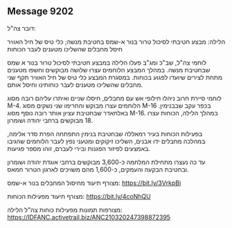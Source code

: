 ## Message 9202

דובר צה"ל:

הלילה: מבצע חטיבתי לסיכול טרור בנור א-שמס בחטיבת מנשה; כלי טיס של חיל האוויר חיסל מחבלים שהשליכו מטענים לעבר הכוחות

לוחמי צה"ל, שב"כ ומג"ב פעלו הלילה במבצע חטיבתי לסיכול טרור בנור א שמס שבחטיבת מנשה. במהלך המבצע הלוחמים עצרו שלושה מבוקשים וחשפו מטענים מתחת לצירים שיועדו לפגוע בכוחות.
במסגרת המבצע כלי טיס של חיל האוויר תקף שני מחבלים שהשליכו מטענים לעבר כוחותינו וחיסל אותם.

לוחמי סיירת חרוב ניהלו חילופי אש עם מחבלים, חיסלו שניים ואיתרו עליהם רובה מסוג M-4.
הלוחמים עצרו מבוקש והחרימו שני נשקים מסוג M-16 בכפר עקב שבבנימין. באלחאדר שבחטיבת עציון אותר רובה נוסף מסוג M-16.
במהלך הלילה, הכוחות עצרו 18 מבוקשים ברחבי יהודה ושומרון.

בפעילות הכוחות בעיר רמאללה שבחטיבת בנימין התפתחה הפרת סדר אלימה, במהלכה מחבלים ידו אבנים, השליכו זיקוקים ומטעני נפץ לעבר הלוחמים שהגיבו באמצעים לפיזור הפגנות ובירי לעברם, זוהו מספר פגיעות.

עד כה נעצרו מתחילת המלחמה כ-3,600 מבוקשים ברחבי אוגדת יהודה ושומרון ובחטיבת הבקעה והעמקים, כ-1,600 מהם משויכים לארגון הטרור חמאס.

מצורף תיעוד מחיסול המחבלים בנור א-שמס:  https://bit.ly/3VrkpBi

מצורף תיעוד מפעילות הכוחות: https://bit.ly/4coNhQU

מצורפות תמונות מפעילות כוחות צה"ל הלילה: https://IDFANC.activetrail.biz/ANC210320247398872395

